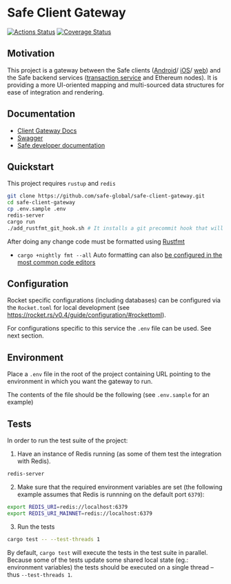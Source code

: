 # Safe Client Gateway
[![Actions Status](https://github.com/safe-global/safe-client-gateway/workflows/safe-client-gateway/badge.svg?branch=main)](https://github.com/safe-global/safe-client-gateway/actions)
[![Coverage Status](https://coveralls.io/repos/github/safe-global/safe-client-gateway/badge.svg)](https://coveralls.io/github/safe-global/safe-client-gateway)

## Motivation

This project is a gateway between the Safe clients ([Android](https://github.com/safe-global/safe-android)/ [iOS](https://github.com/safe-global/safe-ios)/ [web](https://github.com/safe-global/web-core)) and the Safe backend services ([transaction service](https://github.com/safe-global/safe-transaction-service) and Ethereum nodes). It is providing a more UI-oriented mapping and multi-sourced data structures for ease of integration and rendering.

## Documentation

- [Client Gateway Docs](https://safe.global/safe-client-gateway/)
- [Swagger](https://safe-client.safe.global/index.html)
- [Safe developer documentation](https://docs.gnosis-safe.io/)

## Quickstart

This project requires `rustup` and `redis`

```bash
git clone https://github.com/safe-global/safe-client-gateway.git
cd safe-client-gateway
cp .env.sample .env
redis-server
cargo run
./add_rustfmt_git_hook.sh # It installs a git precommit hook that will autoformat the code on every commit
```

After doing any change code must be formatted using
[Rustfmt](https://github.com/rust-lang/rustfmt)

- `cargo +nightly fmt --all` Auto formatting can also
  [be configured in the most common code editors](https://github.com/rust-lang/rustfmt#running-rustfmt-from-your-editor)

## Configuration

Rocket specific configurations (including databases) can be configured via the
`Rocket.toml` for local development (see
https://rocket.rs/v0.4/guide/configuration/#rockettoml).

For configurations specific to this service the `.env` file can be used. See
next section.

## Environment

Place a `.env` file in the root of the project containing URL pointing to the
environment in which you want the gateway to run.

The contents of the file should be the following (see `.env.sample` for an
example)

## Tests

In order to run the test suite of the project:

1. Have an instance of Redis running (as some of them test the integration with
   Redis).

```bash
redis-server
```

2. Make sure that the required environment variables are set (the following
   example assumes that Redis is runnning on the default port `6379`):

```bash
export REDIS_URI=redis://localhost:6379
export REDIS_URI_MAINNET=redis://localhost:6379
```

3. Run the tests

```bash
cargo test -- --test-threads 1
```

By default, `cargo test` will execute the tests in the test suite in parallel.
Because some of the tests update some shared local state (eg.: environment
variables) the tests should be executed on a single thread – thus
`--test-threads 1`.
